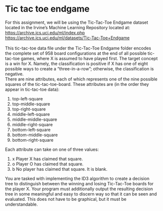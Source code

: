 # Tic tac toe endgame

For this assignment, we will be using the Tic-Tac-Toe Endgame dataset located in the Irvine’s Machine Learning Repository located at:
https://archive.ics.uci.edu/ml/index.php<br>
https://archive.ics.uci.edu/ml/datasets/Tic-Tac-Toe+Endgame <br>
<br>
This tic-tac-toe data file under the Tic-Tac-Toe Endgame folder encodes the complete set of 958 board configurations at the end of all possible tic-tac-toe games, where X is assumed to have played first. The target concept is a win for X. Namely, the classification is positive if X has one of eight possible ways to create a “three-in-a-row”; otherwise, the classification is negative.
<br>
There are nine attributes, each of which represents one of the nine possible squares of the tic-tac-toe-board. These attributes are (in the order they appear in tic-tac-toe data):<br>
1.	top-left-square<br>
2.	top-middle-square<br>
3.	top-right-square<br>
4.	middle-left-square<br>
5.	middle-middle-square<br>
6.	middle-right-square<br>
7.	bottom-left-square<br>
8.	bottom-middle-square<br>
9.	bottom-right-square<br>

Each attribute can take on one of three values:<br>
1.	x	Player X has claimed that square.<br>
2.	o	Player O has claimed that square.<br>
3.	b	No player has claimed that square. It is blank.<br>

You are tasked with implementing the ID3 algorithm to create a decision tree to distinguish between the winning and losing Tic-Tac-Toe boards for the player X. Your program must additionally output the resulting decision tree in some meaningful and easy to discern way so that it can be seen and evaluated. This does not have to be graphical, but it must be understandable.
